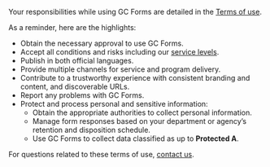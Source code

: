 Your responsibilities while using GC Forms are detailed in the [Terms of use](/en/terms-of-use). 

As a reminder, here are the highlights:
- Obtain the necessary approval to use GC Forms.
- Accept all conditions and risks including our [service levels](/en/sla). 
- Publish in both official languages. 
- Provide multiple channels for service and program delivery. 
- Contribute to a trustworthy experience with consistent branding and content, and discoverable URLs.
- Report any problems with GC Forms. 
- Protect and process personal and sensitive information: &nbsp;
    - Obtain the appropriate authorities to collect personal information.
    - Manage form responses based on your department or agency’s retention and disposition schedule. 
    - Use GC Forms to collect data classified as up to **Protected A**. 

For questions related to these terms of use, [contact us](/en/form-builder/support/contactus).